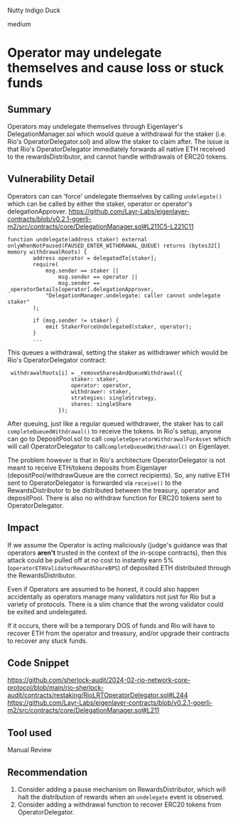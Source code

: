 Nutty Indigo Duck

medium

# Operator may undelegate themselves and cause loss or stuck funds

## Summary
Operators may undelegate themselves through Eigenlayer's DelegationManager.sol which would queue a withdrawal for the staker (i.e. Rio's OperatorDelegator.sol) and allow the staker to claim after. The issue is that Rio's OperatorDelegator immediately forwards all native ETH received to the rewardsDistributor, and cannot handle withdrawals of ERC20 tokens.

## Vulnerability Detail
Operators can can 'force' undelegate themselves by calling `undelegate()` which can be called by either the staker, operator or operator's delegationApprover.
https://github.com/Layr-Labs/eigenlayer-contracts/blob/v0.2.1-goerli-m2/src/contracts/core/DelegationManager.sol#L211C5-L221C11
```solidity
function undelegate(address staker) external onlyWhenNotPaused(PAUSED_ENTER_WITHDRAWAL_QUEUE) returns (bytes32[] memory withdrawalRoots) {
        address operator = delegatedTo[staker];
        require(
            msg.sender == staker ||
                msg.sender == operator ||
                msg.sender == _operatorDetails[operator].delegationApprover,
            "DelegationManager.undelegate: caller cannot undelegate staker"
        );

		if (msg.sender != staker) {
            emit StakerForceUndelegated(staker, operator);
        }
		... 
```

This queues a withdrawal, setting the staker as withdrawer which would be Rio's OperatorDelegator contract:
```solidity
 withdrawalRoots[i] = _removeSharesAndQueueWithdrawal({
                    staker: staker,
                    operator: operator,
                    withdrawer: staker,
                    strategies: singleStrategy,
                    shares: singleShare
                });
```

After queuing, just like a regular queued withdrawer, the staker has to call `completeQueuedWithdrawal()` to receive the tokens. In Rio's setup, anyone can go to DepositPool.sol to call `completeOperatorWithdrawalForAsset` which will call OperatorDelegator to call`completeQueuedWithdrawal()` on Eigenlayer.

The problem however is that in Rio's architecture OperatorDelegator is not meant to receive ETH/tokens deposits from Eigenlayer (depositPool/withdrawQueue are the correct recipients). So, any native ETH sent to OperatorDelegator is forwarded via `receive()` to the RewardsDistributor to be distributed between the treasury, operator and depositPool. There is also no withdraw function for ERC20 tokens sent to OperatorDelegator.
## Impact
If we assume the Operator is acting maliciously (judge's guidance was that operators **aren't** trusted in the context of the in-scope contracts), then this attack could be pulled off at no cost to instantly earn 5% (`operatorETHValidatorRewardShareBPS`) of deposited ETH distributed through the RewardsDistributor. 

Even if Operators are assumed to be honest, it could also happen accidentally as operators manage many validators not just for Rio but a variety of protocols. There is a slim chance that the wrong validator could be exited and undelegated.

If it occurs, there will be a temporary DOS of funds and Rio will have to recover ETH from the operator and treasury, and/or upgrade their contracts to recover any stuck funds.
## Code Snippet
https://github.com/sherlock-audit/2024-02-rio-network-core-protocol/blob/main/rio-sherlock-audit/contracts/restaking/RioLRTOperatorDelegator.sol#L244
https://github.com/Layr-Labs/eigenlayer-contracts/blob/v0.2.1-goerli-m2/src/contracts/core/DelegationManager.sol#L211


## Tool used
Manual Review
## Recommendation
1. Consider adding a pause mechanism on RewardsDistributor, which will halt the distribution of rewards when an `undelegate` event is observed.
2. Consider adding a withdrawal function to recover ERC20 tokens from OperatorDelegator. 